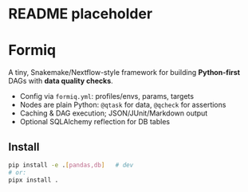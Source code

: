 # README placeholder
# Formiq

A tiny, Snakemake/Nextflow-style framework for building **Python-first** DAGs with **data quality checks**.

- Config via `formiq.yml`: profiles/envs, params, targets
- Nodes are plain Python: `@qtask` for data, `@qcheck` for assertions
- Caching & DAG execution; JSON/JUnit/Markdown output
- Optional SQLAlchemy reflection for DB tables

## Install

```bash
pip install -e .[pandas,db]   # dev
# or:
pipx install .

